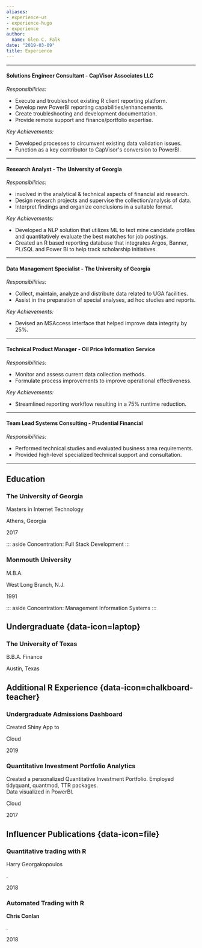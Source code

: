 ```yaml
---
aliases:
- experience-us
- experience-hugo
- experience
author:
  name: Glen C. Falk
date: "2019-03-09"
title: Experience
---
```


---

#### Solutions Engineer Consultant - CapVisor Associates LLC

*Responsibilities:*  

- Execute and troubleshoot existing R client reporting platform.  
- Develop new PowerBI reporting capabilities/enhancements.  
- Create troubleshooting and development documentation.  
- Provide remote support and finance/portfolio expertise.  

*Key Achievements:*  

- Developed processes to circumvent existing data validation issues.  
- Function as a key contributor to CapVisor's conversion to PowerBI.  

---

#### Research Analyst - The University of Georgia 

*Responsibilities:*  

- involved in the analytical & technical aspects of financial aid research.  
- Design research projects and supervise the collection/analysis of data.  
- Interpret findings and organize conclusions in a suitable format.  
  
*Key Achievements:*  

- Developed a NLP solution that utilizes ML to text mine candidate profiles and quantitatively evaluate the best matches for job postings.  
- Created an R based reporting database that integrates Argos, Banner, PL/SQL and Power Bi to help track scholarship initiatives.  

---

#### Data Management Specialist - The University of Georgia

*Responsibilities:*  

- Collect, maintain, analyze and distribute data related to UGA facilities.  
- Assist in the preparation of special analyses, ad hoc studies and reports.  
  
*Key Achievements:*  

- Devised an MSAccess interface that helped improve data integrity by 25%.  

---

#### Technical Product Manager - Oil Price Information Service

*Responsibilities:*  

- Monitor and assess current data collection methods.  
- Formulate process improvements to improve operational effectiveness.  

*Key Achievements:*  

- Streamlined reporting workflow resulting in a 75% runtime reduction.  

---

#### Team Lead Systems Consulting - Prudential Financial

*Responsibilities:*  

- Performed technical studies and evaluated business area requirements.  
- Provided high-level specialized technical support and consultation.  

---

Education
--------------------------------------------------------------------------------

### The University of Georgia

Masters in Internet Technology

Athens, Georgia

2017

::: aside
Concentration: Full Stack Development
:::

### Monmouth University

M.B.A.

West Long Branch, N.J.

1991


::: aside
Concentration: Management Information Systems
:::


Undergraduate {data-icon=laptop}
--------------------------------------------------------------------------------

### The University of Texas

B.B.A. Finance

Austin, Texas


Additional R Experience {data-icon=chalkboard-teacher}
--------------------------------------------------------------------------------

### Undergraduate Admissions Dashboard

Created Shiny App to 

Cloud

2019

### Quantitative Investment Portfolio Analytics 

Created a personalized Quantitative Investment Portfolio.
Employed tidyquant, quantmod, TTR packages.  
Data visualized in PowerBI.  

Cloud

2017


Influencer Publications {data-icon=file}
--------------------------------------------------------------------------------

### Quantitative trading with R

Harry Georgakopoulos

.

2018


### Automated Trading with R

**Chris Conlan**

.

2018 



